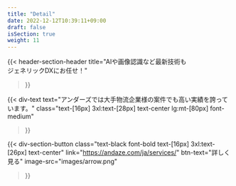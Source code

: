 ```yaml
---
title: "Detail"
date: 2022-12-12T10:39:11+09:00
draft: false
isSection: true
weight: 11
---
```


<section class="bg-white py-10 md:py-32 px-2 3xl:pr-2 lg:w-11/12 3xl:w-full mx-auto">

<div class="w-full lg:w-[calc(100%_-_16rem)] 2xl:w-3/4 2xl:mx-auto">

{{< header-section-header 
    title="AIや画像認識など最新技術も<br>ジェネリックDXにお任せ！"
>}}

{{< div-text
    text="アンダーズでは大手物流企業様の案件でも高い実績を誇っています。"
    class="text-[16px] 3xl:text-[28px] text-center lg:mt-[80px] font-medium"
>}}

{{< div-section-button 
    class="text-black font-bold text-[16px] 3xl:text-[26px] text-center"
    link="https://andaze.com/ja/services/"
    btn-text="詳しく見る"
    image-src="images/arrow.png"
>}}

</div>

</section>
